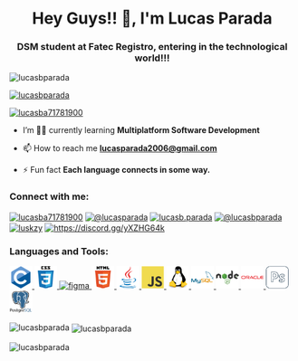 <h1 align="center">Hey Guys!! 🫡, I'm Lucas Parada</h1>
<h3 align="center">DSM student at Fatec Registro, entering in the technological world!!!</h3>

<p align="left"> <img src="https://komarev.com/ghpvc/?username=lucasbparada&label=Profile%20views&color=0e75b6&style=flat" alt="lucasbparada" /> </p>

<p align="left"> <a href="https://github.com/ryo-ma/github-profile-trophy"><img src="https://github-profile-trophy.vercel.app/?username=lucasbparada" alt="lucasbparada" /></a> </p>

<p align="left"> <a href="https://twitter.com/lucasba71781900" target="blank"><img src="https://img.shields.io/twitter/follow/lucasba71781900?logo=twitter&style=for-the-badge" alt="lucasba71781900" /></a> </p>

- I’m 👨‍🎓 currently learning **Multiplatform Software Development**

- 📫 How to reach me **lucasparada2006@gmail.com**

- ⚡ Fun fact **Each language connects in some way.**

<h3 align="left">Connect with me:</h3>
<p align="left">
<a href="https://twitter.com/lucasba71781900" target="blank"><img align="center" src="https://raw.githubusercontent.com/rahuldkjain/github-profile-readme-generator/master/src/images/icons/Social/twitter.svg" alt="lucasba71781900" height="30" width="40" /></a>
<a href="https://linkedin.com/in/@lucasparada" target="blank"><img align="center" src="https://raw.githubusercontent.com/rahuldkjain/github-profile-readme-generator/master/src/images/icons/Social/linked-in-alt.svg" alt="@lucasparada" height="30" width="40" /></a>
<a href="https://fb.com/lucasb.parada" target="blank"><img align="center" src="https://raw.githubusercontent.com/rahuldkjain/github-profile-readme-generator/master/src/images/icons/Social/facebook.svg" alt="lucasb.parada" height="30" width="40" /></a>
<a href="https://instagram.com/@lucasbparada" target="blank"><img align="center" src="https://raw.githubusercontent.com/rahuldkjain/github-profile-readme-generator/master/src/images/icons/Social/instagram.svg" alt="@lucasbparada" height="30" width="40" /></a>
<a href="https://www.youtube.com/c/luskzy" target="blank"><img align="center" src="https://raw.githubusercontent.com/rahuldkjain/github-profile-readme-generator/master/src/images/icons/Social/youtube.svg" alt="luskzy" height="30" width="40" /></a>
<a href="https://discord.gg/https://discord.gg/yXZHG64k" target="blank"><img align="center" src="https://raw.githubusercontent.com/rahuldkjain/github-profile-readme-generator/master/src/images/icons/Social/discord.svg" alt="https://discord.gg/yXZHG64k" height="30" width="40" /></a>
</p>

<h3 align="left">Languages and Tools:</h3>
<p align="left"> <a href="https://www.cprogramming.com/" target="_blank" rel="noreferrer"> <img src="https://raw.githubusercontent.com/devicons/devicon/master/icons/c/c-original.svg" alt="c" width="40" height="40"/> </a> <a href="https://www.w3schools.com/css/" target="_blank" rel="noreferrer"> <img src="https://raw.githubusercontent.com/devicons/devicon/master/icons/css3/css3-original-wordmark.svg" alt="css3" width="40" height="40"/> </a> <a href="https://www.figma.com/" target="_blank" rel="noreferrer"> <img src="https://www.vectorlogo.zone/logos/figma/figma-icon.svg" alt="figma" width="40" height="40"/> </a> <a href="https://www.w3.org/html/" target="_blank" rel="noreferrer"> <img src="https://raw.githubusercontent.com/devicons/devicon/master/icons/html5/html5-original-wordmark.svg" alt="html5" width="40" height="40"/> </a> <a href="https://www.java.com" target="_blank" rel="noreferrer"> <img src="https://raw.githubusercontent.com/devicons/devicon/master/icons/java/java-original.svg" alt="java" width="40" height="40"/> </a> <a href="https://developer.mozilla.org/en-US/docs/Web/JavaScript" target="_blank" rel="noreferrer"> <img src="https://raw.githubusercontent.com/devicons/devicon/master/icons/javascript/javascript-original.svg" alt="javascript" width="40" height="40"/> </a> <a href="https://www.linux.org/" target="_blank" rel="noreferrer"> <img src="https://raw.githubusercontent.com/devicons/devicon/master/icons/linux/linux-original.svg" alt="linux" width="40" height="40"/> </a> <a href="https://www.mysql.com/" target="_blank" rel="noreferrer"> <img src="https://raw.githubusercontent.com/devicons/devicon/master/icons/mysql/mysql-original-wordmark.svg" alt="mysql" width="40" height="40"/> </a> <a href="https://nodejs.org" target="_blank" rel="noreferrer"> <img src="https://raw.githubusercontent.com/devicons/devicon/master/icons/nodejs/nodejs-original-wordmark.svg" alt="nodejs" width="40" height="40"/> </a> <a href="https://www.oracle.com/" target="_blank" rel="noreferrer"> <img src="https://raw.githubusercontent.com/devicons/devicon/master/icons/oracle/oracle-original.svg" alt="oracle" width="40" height="40"/> </a> <a href="https://www.photoshop.com/en" target="_blank" rel="noreferrer"> <img src="https://raw.githubusercontent.com/devicons/devicon/master/icons/photoshop/photoshop-line.svg" alt="photoshop" width="40" height="40"/> </a> <a href="https://www.postgresql.org" target="_blank" rel="noreferrer"> <img src="https://raw.githubusercontent.com/devicons/devicon/master/icons/postgresql/postgresql-original-wordmark.svg" alt="postgresql" width="40" height="40"/> </a> </p>

<p><img align="left" src="https://github-readme-stats.vercel.app/api/top-langs?username=lucasbparada&show_icons=true&locale=en&layout=compact" alt="lucasbparada" /></p>

<p>&nbsp;<img align="center" src="https://github-readme-stats.vercel.app/api?username=lucasbparada&show_icons=true&locale=en" alt="lucasbparada" /></p>

<p><img align="center" src="https://github-readme-streak-stats.herokuapp.com/?user=lucasbparada&" alt="lucasbparada" /></p>

